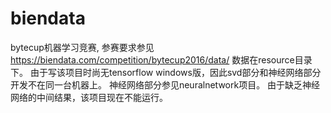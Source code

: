 # biendata
bytecup机器学习竞赛, 参赛要求参见
https://biendata.com/competition/bytecup2016/data/
数据在resource目录下。
由于写该项目时尚无tensorflow windows版，因此svd部分和神经网络部分开发不在同一台机器上。
神经网络部分参见neuralnetwork项目。
由于缺乏神经网络的中间结果，该项目现在不能运行。
